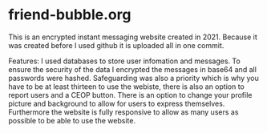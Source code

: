 # friend-bubble.org
This is an encrypted instant messaging website created in 2021. Because it was created before I used github it is uploaded all in one commit. 

Features:
I used databases to store user infomation and messages. To ensure the security of the data I encrypted the messages in base64 and all passwords were hashed. Safeguarding was also a priority which is why you have to be at least thirteen to use the webiste, there is also an option to report users and a CEOP button. There is an option to change your profile picture and background to allow for users to express themselves. Furthermore the website is fully responsive to allow as many users as possible to be able to use the website.
